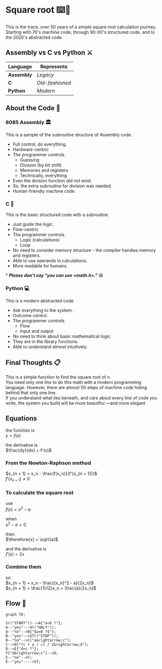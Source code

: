# Square root :keyboard::deciduous_tree:

This is the trace, over 50 years of a simple square root calculation journey.  
Starting with 70's machine code, through 90-00's structured code, and to the 2020's abstracted code.

## Assembly vs C vs Python :crossed_swords:

|Language    |Represents     |
|------------|---------------|
|**Assembly**|*Legacy*       |
|**C**       |*Old-fashioned*|
|**Python**  |*Modern*       |

## About the Code :memo:

### 8085 Assembly :classical_building:

This is a sample of the subroutine structure of Assembly code.

- Full control, do everything.
- Hardware-centric
- The programmer controls
  - Guessing
  - Division (by bit shift)
  - Memories and registers
  - Technically, everything
- Even the division function did not exist.
- So, the extra subroutine for division was needed.
- Human-friendly machine code.

### C :floppy_disk:

This is the basic structured code with a subroutine.

- Just guide the logic.
- Flow-centric
- The programmer controls
  - Logic (calculations)
  - Loop
- No need to consider memory structure - the compiler handles memory and registers.
- Able to use operands in calculations.
- More readable for humans.

\* ***Please don't say "you can use \<math.h\>."*** :sweat_smile:

### Python :computer:

This is a modern abstracted code.

- Ask everything to the system.
- Outcome-centric
- The programmer controls
  - Flow
  - Input and output
- No need to think about basic mathematical logic.
- They are in the library functions.
- Able to understand almost intuitively.

## Final Thoughts :clipboard:

This is a simple function to find the square root of n.  
You need only one line to do this math with a modern programming language. However, there are almost 50 steps of machine code hiding behind that only one line.  
If you understand what lies beneath, and care about every line of code you write, the system you build will be more beautiful &mdash;and more elegant.

## Equations

the function is  
$y = f(x)$

the derivative is  
$\frac{dy}{dx} = f'(x)$

### From the Newton-Raphson method

$x_{n + 1} = x_n - \frac{f(x_n)}{f'(x_{n + 1})}$  
$f'(x_{n + 1}) \neq 0$

### To calculate the square root

use  
$f(x) = x^2 - a$

when  
$x^2 - a = 0$

then  
$\therefore{x} = \sqrt{a}$

and the derivative is  
$f'(x) = 2x$

### Combine them

so  
$x_{n + 1} = x_n - \frac{{x_n}^2 - a}{2x_n}$  
$x_{n + 1} = \frac{1}{2}x_n + \frac{a}{2x_n}$

## Flow :twisted_rightwards_arrows:

```mermaid
graph TD;

S(("START"))-->A{"a<0 ?"};
A--"yes"---H(("HALT"));
A--"no"-->B{"$a=0 ?$"};
B--"yes"-->ST(("STOP"));
B--"no"-->C["a&rightarrow;c"];
C-->D["(c + a / c) / 2&rightarrow;d"];
D-->E{"d=c ?"};
F["d&rightarrow;c"]-->D;
E--"no"-->F;
E--"yes"---->ST;
```
